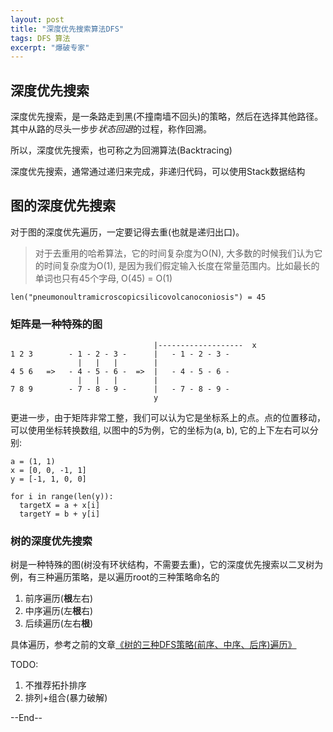 ```yaml
---
layout: post
title: "深度优先搜索算法DFS"
tags: DFS 算法
excerpt: "爆破专家"
---
```


## 深度优先搜索

深度优先搜索，是一条路走到黑(不撞南墙不回头)的策略，然后在选择其他路径。其中从路的尽头一步步*状态回退*的过程，称作回溯。

所以，深度优先搜索，也可称之为回溯算法(Backtracing)

深度优先搜索，通常通过递归来完成，非递归代码，可以使用Stack数据结构

## 图的深度优先搜索

对于图的深度优先遍历，一定要记得去重(也就是递归出口)。

> 对于去重用的哈希算法，它的时间复杂度为O(N), 大多数的时候我们认为它的时间复杂度为O(1), 是因为我们假定输入长度在常量范围内。比如最长的单词也只有45个字母, O(45) = O(1)

```
len("pneumonoultramicroscopicsilicovolcanoconiosis") = 45
```

### 矩阵是一种特殊的图

```
                                |-------------------  x
1 2 3        - 1 - 2 - 3 -      |   - 1 - 2 - 3 -  
               |   |   |        |
4 5 6   =>   - 4 - 5 - 6 -  =>  |   - 4 - 5 - 6 -
               |   |   |        | 
7 8 9        - 7 - 8 - 9 -      |   - 7 - 8 - 9 -
                                y
```

更进一步，由于矩阵非常工整，我们可以认为它是坐标系上的点。点的位置移动，可以使用坐标转换数组, 以图中的*5*为例，它的坐标为(a, b), 它的上下左右可以分别:

```
a = (1, 1)
x = [0, 0, -1, 1]  
y = [-1, 1, 0, 0]

for i in range(len(y)):
  targetX = a + x[i]
  targetY = b + y[i]
```

### 树的深度优先搜索

树是一种特殊的图(树没有环状结构，不需要去重)，它的深度优先搜索以二叉树为例，有三种遍历策略，是以遍历root的三种策略命名的

1. 前序遍历(**根**左右)
2. 中序遍历(左**根**右)
3. 后续遍历(左右**根**)

具体遍历，参考之前的文章[《树的三种DFS策略(前序、中序、后序)遍历》](http://geemaple.github.io/2018/09/09/树的三种DFS策略(前序-中序-后序)遍历/)

TODO:

1. 不推荐拓扑排序
2. 排列+组合(暴力破解)


--End--
